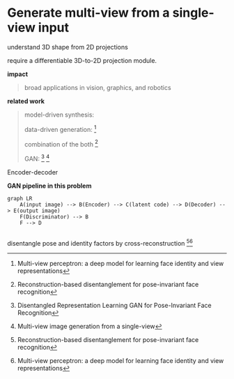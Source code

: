 # Generate multi-view from a single-view input

understand 3D shape from 2D projections

require a differentiable 3D-to-2D projection module.



**impact**

> broad applications in vision, graphics, and robotics



**related work**

> model-driven synthesis: 
>
> data-driven generation: [^Zhu et al., 2014]
>
> combination of the both [^Peng et al., 2017]
>
> GAN: [^Tran et al., 2017] [^Zhao et al., 2017]



Encoder-decoder 



**GAN pipeline in this problem**

```mermaid
graph LR
    A(input image) --> B(Encoder) --> C(latent code) --> D(Decoder) --> E(output image)
    F(Discriminator) --> B
    F --> D
    
```





disentangle pose and identity factors by cross-reconstruction [^Peng et al., 2017][^Zhu et al., 2014]





[^Peng et al., 2017]:Reconstruction-based disentanglement for pose-invariant face recognition
[^Zhu et al., 2014]:Multi-view perceptron: a deep model for learning face identity and view representations
[^Tran et al., 2017]:Disentangled Representation Learning GAN for Pose-Invariant Face Recognition
[^Zhao et al., 2017]: Multi-view image generation from a single-view








